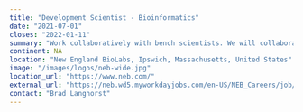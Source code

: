 ```yaml
---
title: "Development Scientist - Bioinformatics"
date: "2021-07-01"
closes: "2022-01-11"
summary: "Work collaboratively with bench scientists. We will collaboratively construct software methods, analyze sequence results, and integrate data from instrumentation, ultimately creating high quality, rigorously tested, and provably excellent products."
continent: NA
location: "New England BioLabs, Ipswich, Massachusetts, United States"
image: "/images/logos/neb-wide.jpg"
location_url: "https://www.neb.com/"
external_url: "https://neb.wd5.myworkdayjobs.com/en-US/NEB_Careers/job/Ipswich-MA-United-States/Development-Scientist---Bioinformatics_1317"
contact: "Brad Langhorst"
---
```

